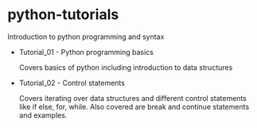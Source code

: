 # python-tutorials
Introduction to python programming and syntax

* Tutorial_01 - Python programming basics

    Covers basics of python including introduction to data structures

* Tutorial_02 - Control statements

    Covers iterating over data structures and different control statements like if else, for, while. Also covered are break and continue statements and examples.
